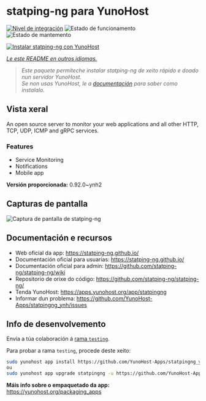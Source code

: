 <!--
NOTA: Este README foi creado automáticamente por <https://github.com/YunoHost/apps/tree/master/tools/readme_generator>
NON debe editarse manualmente.
-->

# statping-ng para YunoHost

[![Nivel de integración](https://apps.yunohost.org/badge/integration/statpingng)](https://ci-apps.yunohost.org/ci/apps/statpingng/)
![Estado de funcionamento](https://apps.yunohost.org/badge/state/statpingng)
![Estado de mantemento](https://apps.yunohost.org/badge/maintained/statpingng)

[![Instalar statping-ng con YunoHost](https://install-app.yunohost.org/install-with-yunohost.svg)](https://install-app.yunohost.org/?app=statpingng)

*[Le este README en outros idiomas.](./ALL_README.md)*

> *Este paquete permíteche instalar statping-ng de xeito rápido e doado nun servidor YunoHost.*  
> *Se non usas YunoHost, le a [documentación](https://yunohost.org/install) para saber como instalalo.*

## Vista xeral

An open source server to monitor your web applications and all other HTTP, TCP, UDP, ICMP and gRPC services.

### Features

- Service Monitoring
- Notifications
- Mobile app


**Versión proporcionada:** 0.92.0~ynh2

## Capturas de pantalla

![Captura de pantalla de statping-ng](./doc/screenshots/statping.png)

## Documentación e recursos

- Web oficial da app: <https://statping-ng.github.io/>
- Documentación oficial para usuarias: <https://statping-ng.github.io/>
- Documentación oficial para admin: <https://github.com/statping-ng/statping-ng/wiki>
- Repositorio de orixe do código: <https://github.com/statping-ng/statping-ng/>
- Tenda YunoHost: <https://apps.yunohost.org/app/statpingng>
- Informar dun problema: <https://github.com/YunoHost-Apps/statpingng_ynh/issues>

## Info de desenvolvemento

Envía a túa colaboración á [rama `testing`](https://github.com/YunoHost-Apps/statpingng_ynh/tree/testing).

Para probar a rama `testing`, procede deste xeito:

```bash
sudo yunohost app install https://github.com/YunoHost-Apps/statpingng_ynh/tree/testing --debug
ou
sudo yunohost app upgrade statpingng -u https://github.com/YunoHost-Apps/statpingng_ynh/tree/testing --debug
```

**Máis info sobre o empaquetado da app:** <https://yunohost.org/packaging_apps>
